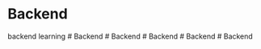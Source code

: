 # Backend
backend learning
#   B a c k e n d  
 #   B a c k e n d  
 # Backend
#   B a c k e n d  
 #   B a c k e n d  
 